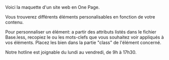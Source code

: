 Voici la maquette d'un site web en One Page.

Vous trouverez différents éléments personalisables en fonction de votre contenu.

Pour personnaliser un élément: a partir des attributs listés dans le fichier Base.less, recopiez le ou les mots-clefs que vous souhaitez voir appliqués à vos éléments. Placez les bien dans la partie "class" de l'élément concerné.


Notre hotline est joignable du lundi au vendredi, de 9h à 17h30.
